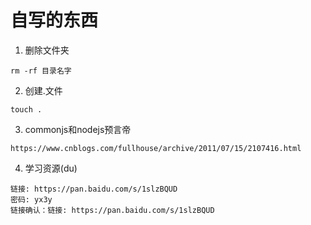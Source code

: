 ﻿# 自写的东西
1. 删除文件夹
```
rm -rf 目录名字
```

2. 创建.文件
```
touch .
```

3. commonjs和nodejs预言帝
```
https://www.cnblogs.com/fullhouse/archive/2011/07/15/2107416.html
```

4. 学习资源(du)
```
链接: https://pan.baidu.com/s/1slzBQUD 
密码: yx3y
链接确认：链接: https://pan.baidu.com/s/1slzBQUD 
```

